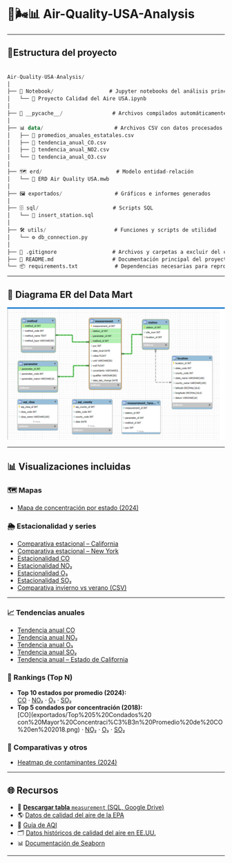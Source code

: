# **🗽🌬️📊 Air-Quality-USA-Analysis**

---

## **📂Estructura del proyecto**

```sql

Air-Quality-USA-Analysis/
│
├── 📓 Notebook/                  # Jupyter notebooks del análisis principal
│   └── 📒 Proyecto Calidad del Aire USA.ipynb
│
├── 🐍 __pycache__/                # Archivos compilados automáticamente por Python
│
├── 📊 data/                       # Archivos CSV con datos procesados y limpios
│   ├── 📄 promedios_anuales_estatales.csv
│   ├── 📄 tendencia_anual_CO.csv
│   ├── 📄 tendencia_anual_NO2.csv
│   └── 📄 tendencia_anual_O3.csv
│
├── 🗺️ erd/                        # Modelo entidad-relación
│   └── 📐 ERD Air Quality USA.mwb
│
├── 🖼️ exportados/                 # Gráficos e informes generados
│
├── 🗄️ sql/                        # Scripts SQL
│   └── 📜 insert_station.sql
│
├── 🛠️ utils/                      # Funciones y scripts de utilidad
│   └── ⚙️ db_connection.py
│
├── 🚫 .gitignore                  # Archivos y carpetas a excluir del control de versiones
├── 📄 README.md                   # Documentación principal del proyecto
└── 📦 requirements.txt            # Dependencias necesarias para reproducir el análisis
```

---

## 📐 Diagrama ER del Data Mart

![Diagrama ER del Data Mart](erd/ERD_Air_Quality_USA.png)

---

## 📊 Visualizaciones incluidas

### 🗺️ Mapas

- [Mapa de concentración por estado (2024)](exportados/mapa_concentracion_estados_2024.png)

### 🌦️ Estacionalidad y series
- [Comparativa estacional – California](exportados/comparativa_estacional_california.png)
- [Comparativa estacional – New York](exportados/comparativa_estacional_new%20york.png)
- [Estacionalidad CO](exportados/estacional_carbon_monoxide.png)
- [Estacionalidad NO₂](exportados/estacional_nitrogen_dioxide_(no2).png)
- [Estacionalidad O₃](exportados/estacional_ozone.png)
- [Estacionalidad SO₂](exportados/estacional_sulfur_dioxide.png)
- [Comparativa invierno vs verano (CSV)](exportados/comparativa_invierno_verano.csv)

---

### 📈 Tendencias anuales
- [Tendencia anual CO](exportados/tendencia_anual_CO.png)
- [Tendencia anual NO₂](exportados/tendencia_anual_NO2.png)
- [Tendencia anual O₃](exportados/tendencia_anual_O3.png)
- [Tendencia anual SO₂](exportados/tendencia_anual_SO2.png)
- [Tendencia anual – Estado de California](exportados/tendencia_anual_edo_calif.png)

### 🧭 Rankings (Top N)
- **Top 10 estados por promedio (2024):**  
  [CO](exportados/Top%2010%20Estados%20con%20Mayor%20Promedio%20de%20CO%20en%202024.png) ·
  [NO₂](exportados/Top%2010%20Estados%20con%20Mayor%20Promedio%20de%20NO2%20en%202024.png) ·
  [O₃](exportados/Top%2010%20Estados%20con%20Mayor%20Promedio%20de%20O3%20en%202024.png) ·
  [SO₂](exportados/Top%2010%20Estados%20con%20Mayor%20Promedio%20de%20SO2%20en%202024.png)
- **Top 5 condados por concentración (2018):**  
  [CO](exportados/Top%205%20Condados%20 con%20Mayor%20Concentraci%C3%B3n%20Promedio%20de%20CO%20en%202018.png) ·
  [NO₂](exportados/Top%205%20Condados%20con%20Mayor%20Concentraci%C3%B3n%20NO2%20en%202018.png) ·
  [O₃](exportados/Top%205%20Condados%20con%20Mayor%20Concentraci%C3%B3n%20O3%20en%202018.png) ·
  [SO₂](exportados/Top%205%20Condados%20con%20Mayor%20Concentraci%C3%B3n%20SO2%20en%202018.png)

### 🔎 Comparativas y otros
- [Heatmap de contaminantes (2024)](exportados/heatmap_contaminantes_2024.png)

---

## 🌐 Recursos

- 📂 [**Descargar tabla** `measurement` (SQL, Google Drive)](https://drive.google.com/uc?id=1f5AbJXAao2tyihk8RpGkH7jJ57XMzCIR&export=download)
- 🌎 [Datos de calidad del aire de la EPA](https://www.epa.gov/outdoor-air-quality-data)
- 📖 [Guía de AQI](https://www.airnow.gov/aqi/aqi-basics/)
- 🗂️ [Datos históricos de calidad del aire en EE.UU.](https://aqs.epa.gov/aqsweb/airdata/download_files.html)
- 📊 [Documentación de Seaborn](https://seaborn.pydata.org/)

---

